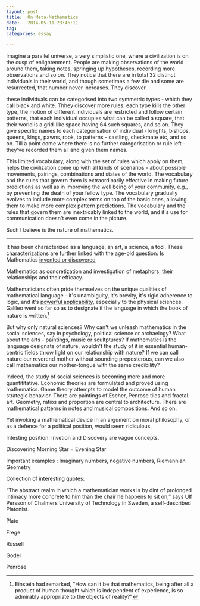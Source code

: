 ```yaml
---
layout: post
title:  On Meta-Mathematics
date:   2014-05-11 23:46:11
tag: 
categories: essay

---
```



Imagine a parallel universe, a very simplistic one,  where a civilization is on the cusp of enlightenment. People are making observations of the world around them, taking notes, springing up hypotheses, recording more observations and so on. They notice that there are in total 32 distinct individuals in their world, and though sometimes a few die and some are resurrected, that number never increases. They discover 

these individuals can be categorised into two symmetric types - which they call black and white. Thhey discover more rules: each type kills the other type, the motion of different individuals are restricted and follow certain patterns, that each individual occupies what can be called a square, that their world is a grid-like space having 64 such squares, and so on. They give specific names to each categorisation of individual  - knights, bishops, queens, kings, pawns, rook, to patterns - castling, checkmate etc, and so on. Till a point come where there is no further categorisation or rule left - they've recorded them all and given them names.

This limited vocabulary, along with the set of rules which apply on them, helps the civilization come up with all kinds of scenarios - about possible movements, pairings, combinations and states of the world. The vocabulary and the rules that govern them is extraordinarily effective in making future predictions as well as in improving the well being of your community, e.g., by preventing the death of your fellow type. The vocabulary gradually evolves to include more complex terms on top of the basic ones, allowing them to make more complex pattern predictions. The vocabulary and the rules that govern them are inextricably linked to the world, and it's use for communication doesn't even come in the picture.     

Such I believe is the nature of mathematics.

----



It has been characterized as a language, an art, a science, a tool. These characterizations are further linked with the age-old question: Is Mathematics [invented or discovered](http://www.quora.com/Philosophy-of-Mathematics/Was-mathematics-invented-or-discovered-1)






Mathematics as concretization and investigation of metaphors, their relationships and their efficacy. 



Mathematicians often pride themselves on the unique qualities of mathematical language - it's unambiguity, it's brevity, it's rigid adherence to logic, and it's [powerful applicability](http://www.dartmouth.edu/~matc/MathDrama/reading/Wigner.html), especially to the physical sciences. 
Galileo went so far so as to designate it the language in which the book of nature is written.[^einstein]

[^einstein]: Einstein had remarked, "How can it be that mathematics, being after all a product of human thought which is independent of experience, is so admirably appropriate to the objects of reality?"

But why only natural sciences? Why can't we unleash mathematics in the social sciences, say in psychology, political science or archaelogy? What about the arts - paintings, music or scultptures? If mathematics is the language designate of nature, wouldn't the study of it in essential human-centric fields throw light on our relationship with nature? If we can call nature our reverend mother without sounding preposterous, can we also call mathematics our mother-tongue with the same credibility?

Indeed, the study of social sciences is becoming more and more quantititative. Economic theories are formulated and proved using mathematics. Game theory attempts to model the outcome of human strategic behavior. There are paintings of Escher, Penrose tiles and fractal art. Geometry, ratios and proportion are central to architecture. There are mathematical patterns in notes and musical compositions. And so on.

Yet invoking a mathematical device in an argument on moral philosophy, or as a defence for a political position, would seem ridiculous. 



Intesting position: Invetion and Discovery are vague concepts.

Discovering Morning Star = Evening Star



Important examples : Imaginary numbers, negative numbers, Riemannian Geometry


Collection of interesting quotes:

“The abstract realm in which a mathematician works is by dint of prolonged intimacy more concrete to him than the chair he happens to sit on,” says Ulf Persson of Chalmers University of Technology in Sweden, a self-described Platonist.

Plato 

Frege

Russell

Godel

Penrose


